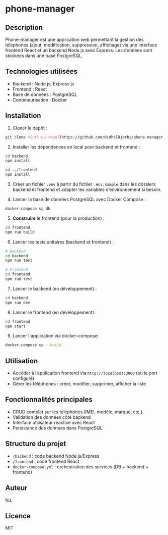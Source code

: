 # phone-manager

## Description

Phone-manager est une application web permettant la gestion des téléphones (ajout, modification, suppression, affichage) via une interface frontend React et un backend Node.js avec Express. Les données sont stockées dans une base PostgreSQL.

## Technologies utilisées

- Backend : Node.js, Express.js
- Frontend : React
- Base de données : PostgreSQL
- Conteneurisation : Docker

## Installation

1. Cloner le dépôt :

```bash
git clone <[url-du-repo](https://github.com/NidhalDjerbi/phone-manager.git)>
```

2. Installer les dépendances en local pour backend et frontend :

```bash
cd backend
npm install

cd ../frontend
npm install
```

3. Créer un fichier `.env` à partir du fichier `.env.sample` dans les dossiers backend et frontend et adapter les variables d’environnement si besoin.

4. Lancer la base de données PostgreSQL avec Docker Compose :

```bash
docker-compose up db
```

5. **Construire** le frontend (pour la production) :

```bash
cd frontend
npm run build
```

6. Lancer les tests unitaires (backend et frontend) :

```bash
# Backend
cd backend
npm run test

# Frontend
cd frontend
npm run test
```

7. Lancer le backend (en développement) :

```bash
cd backend
npm run dev
```

8. Lancer le frontend (en développement) :

```bash
cd frontend
npm start
```

9. Lancer l'application via docker-compose:

```bash
docker-compose up --build
```

## Utilisation

- Accéder à l’application frontend via `http://localhost:3000` (ou le port configuré)
- Gérer les téléphones : créer, modifier, supprimer, afficher la liste

## Fonctionnalités principales

- CRUD complet sur les téléphones (IMEI, modèle, marque, etc.)
- Validation des données côté backend
- Interface utilisateur réactive avec React
- Persistance des données dans PostgreSQL

## Structure du projet

- `/backend` : code backend Node.js/Express
- `/frontend` : code frontend React
- `docker-compose.yml` : orchestration des services (DB + backend + frontend)

## Auteur

NJ.

## Licence

MIT
